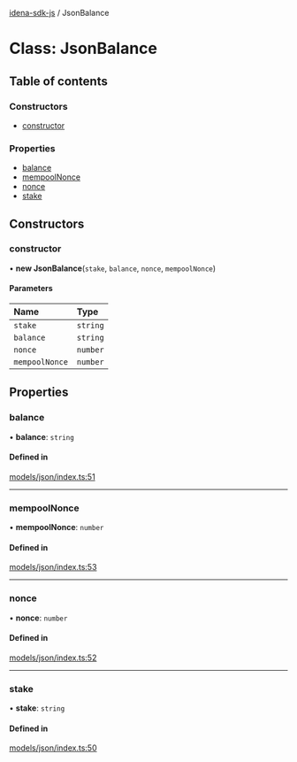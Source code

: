 [idena-sdk-js](../README.md) / JsonBalance

# Class: JsonBalance

## Table of contents

### Constructors

- [constructor](JsonBalance.md#constructor)

### Properties

- [balance](JsonBalance.md#balance)
- [mempoolNonce](JsonBalance.md#mempoolnonce)
- [nonce](JsonBalance.md#nonce)
- [stake](JsonBalance.md#stake)

## Constructors

### constructor

• **new JsonBalance**(`stake`, `balance`, `nonce`, `mempoolNonce`)

#### Parameters

| Name | Type |
| :------ | :------ |
| `stake` | `string` |
| `balance` | `string` |
| `nonce` | `number` |
| `mempoolNonce` | `number` |

## Properties

### balance

• **balance**: `string`

#### Defined in

[models/json/index.ts:51](https://github.com/idena-network/idena-sdk-js/blob/master/src/models/json/index.ts#L51)

___

### mempoolNonce

• **mempoolNonce**: `number`

#### Defined in

[models/json/index.ts:53](https://github.com/idena-network/idena-sdk-js/blob/master/src/models/json/index.ts#L53)

___

### nonce

• **nonce**: `number`

#### Defined in

[models/json/index.ts:52](https://github.com/idena-network/idena-sdk-js/blob/master/src/models/json/index.ts#L52)

___

### stake

• **stake**: `string`

#### Defined in

[models/json/index.ts:50](https://github.com/idena-network/idena-sdk-js/blob/master/src/models/json/index.ts#L50)
